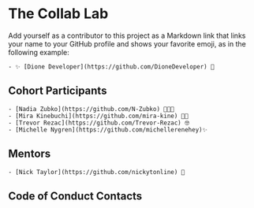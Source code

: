 # The Collab Lab

Add yourself as a contributor to this project as a Markdown link that links your name to your GitHub profile and shows your favorite emoji, as in the following example:

    - ✨ [Dione Developer](https://github.com/DioneDeveloper) 💅

## Cohort Participants

    - [Nadia Zubko](https://github.com/N-Zubko) 🐼👩‍💻
    - [Mira Kinebuchi](https://github.com/mira-kine) 🌸🌱
    - [Trevor Rezac](https://github.com/Trevor-Rezac) 🤓
    - [Michelle Nygren](https://github.com/michellerenehey)✨

## Mentors

    - [Nick Taylor](https://github.com/nickytonline) 🤣

## Code of Conduct Contacts
